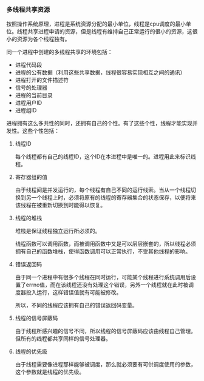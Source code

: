 ### 多线程共享资源

按照操作系统原理，进程是系统资源分配的最小单位，线程是cpu调度的最小单位。线程共享进程申请的资源，但是线程有维持自己正常运行的很小的资源，这很小的资源为各个线程独有。

同一个进程中创建的多线程共享的环境包括：

- 进程代码段
- 进程的公有数据（利用这些共享数据，线程很容易实现相互之间的通讯）
- 进程打开的文件描述符
- 信号的处理器
- 进程的当前目录
- 进程用户ID
- 进程组ID

进程拥有这么多共性的同时，还拥有自己的个性。有了这些个性，线程才能实现并发性。这些个性包括：

1. 线程ID

   每个线程都有自己的线程ID，这个ID在本进程中是唯一的。进程用此来标识线程。

2. 寄存器组的值

   由于线程间是并发运行的，每个线程有自己不同的运行线索。当从一个线程切换到另一个线程上时，必须将原有的线程的寄存器集合的状态保存，以便将来该线程在被重新切换到时能得以恢复。

3. 线程的堆栈

   堆栈是保证线程独立运行所必须的。

   线程函数可以调用函数，而被调用函数中又是可以层层嵌套的，所以线程必须拥有自己的函数堆栈，使得函数调用可以正常执行，不受其他线程的影响。

4. 错误返回码

   由于同一个进程中有很多个线程在同时运行，可能某个线程进行系统调用后设置了errno值，而在该线程还没有处理这个错误，另外一个线程就在此时被调度器投入运行，这样错误值就有可能被修改。

   所以，不同的线程应该拥有自己的错误返回码变量。

5. 线程的信号屏蔽码

   由于线程所感兴趣的信号不同，所以线程的信号屏蔽码应该由线程自己管理。但所有的线程都共享同样的信号处理器。

6. 线程的优先级

   由于线程需要像进程那样能够被调度，那么就必须要有可供调度使用的参数，这个参数就是线程的优先级。